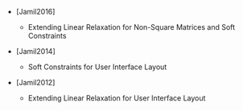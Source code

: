 - [Jamil2016]
    - Extending Linear Relaxation for Non-Square Matrices and Soft Constraints
    
- [Jamil2014]
    - Soft Constraints for User Interface Layout

- [Jamil2012]
    - Extending Linear Relaxation for User Interface Layout
